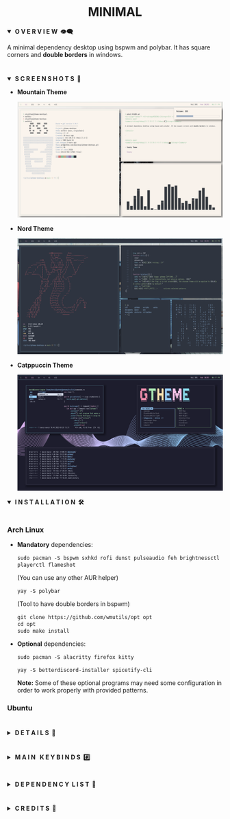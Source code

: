 <div align="center"> <h1><strong>MINIMAL</strong></h1> </div>

<details open>
<summary><strong>&nbsp;O V E R V I E W &nbsp;👁️‍🗨️</strong></summary>

A minimal dependency desktop using bspwm and polybar. It has square corners and **double borders** in windows. 
</details>

# 

<details open>
<summary><strong>&nbsp;S C R E E N S H O T S &nbsp;📸</strong></summary>

* **Mountain Theme**

	![Mountain](screenshots/mountain.png)

* **Nord Theme**

	![Nord](screenshots/nord.png)

* **Catppuccin Theme**

	![Catppuccin](screenshots/catppuccin.png)
</details>

<details open>
<summary><strong>&nbsp;I N S T A L L A T I O N &nbsp;🛠</strong></summary>

#

### Arch Linux

* **Mandatory** dependencies:
	```console
	sudo pacman -S bspwm sxhkd rofi dunst pulseaudio feh brightnessctl playerctl flameshot
	```

	(You can use any other AUR helper)
	
	```console
	yay -S polybar
	```
	(Tool to have double borders in bspwm)

	```console
	git clone https://github.com/wmutils/opt opt
	cd opt
	sudo make install
	```

* **Optional** dependencies:
	```console
	sudo pacman -S alacritty firefox kitty
	```

	```console
	yay -S betterdiscord-installer spicetify-cli
	```

	**Note:** Some of these optional programs may need some configuration in order to work properly with provided patterns.


### Ubuntu
</details>

#

<details>
<summary><strong>&nbsp;D E T A I L S &nbsp;📝</strong></summary>

| Attribute                | Using                  |
| -------------------------| -----------------------|
| WM                       | bspwm                  |
| Terminal                 | alacritty              |
| Shell                    | zsh                    |
| Editor                   | vscode                 |
| Compositor               | picom                  |
| Notifications            | dunst                  |
| Launcher                 | rofi                   |
| Bar                      | polybar                |
| Font                     | Iosevka                |
| Default theme            | Mountain               |
</details>

#

<details>
<summary><strong>&nbsp;M A I N &nbsp; K E Y B I N D S &nbsp;#️⃣</strong></summary>

| Keybind                                 | Action                                                    |
|-----------------------------------------|-----------------------------------------------------------|
| <kbd>super + enter</kbd>                | Spawn terminal                                            |
| <kbd>super + ctrl + f</kbd>             | Spawn web browser                                         |
| <kbd>super + d</kbd>                    | Launch applications launcher                              |
| <kbd>super + w</kbd>                    | Close window                                              |
| <kbd>super + {0-9}</kbd>                | Change workspace                                          |
| <kbd>super + ]</kbd>                    | Change to next workspace                                  |
| <kbd>super + [</kbd>                    | Change to previous workspace                              |
| <kbd>super + shift + {0-9}</kbd>        | Move focused window to workspace                          |
| <kbd>super + s</kbd>                    | Set floating layout                                       |
| <kbd>super + t</kbd>                    | Set tiling layout                                         |
</details>

#

<details>
<summary><strong>&nbsp;D E P E N D E N C Y &nbsp;L I S T &nbsp;🔗</strong></summary>

* [opt (double borders)](https://github.com/wmutils/opt)
* [bspwm](https://github.com/baskerville/bspwm)
* [sxhkd](https://github.com/baskerville/sxhkd)
* [picom (ibhagwan fork)](https://github.com/ibhagwan/picom)
* [rofi](https://github.com/davatorium/rofi)
* [dunst](https://github.com/dunst-project/dunst)
* [pulseaudio](https://wiki.archlinux.org/title/PulseAudio)
* [pamixer](https://github.com/cdemoulins/pamixer)
* [feh](https://github.com/derf/feh)
* [brightnessctl](https://github.com/Hummer12007/brightnessctl)
* [playerctl](https://github.com/altdesktop/playerctl)
* [polybar](https://github.com/polybar/polybar)
* [flameshot](https://github.com/flameshot-org/flameshot)
* [alacritty (Optional)](https://github.com/alacritty/alacritty)
* [firefox (Optional)](https://www.mozilla.org/en-US/firefox/new/)
* [better-discord (Optional)](https://betterdiscord.app/)
* [spicetify (Optional)](https://spicetify.app/)
</details>

#

<details>
<summary><strong>&nbsp;C R E D I T S &nbsp;👥</strong></summary>

* Desktop ported by [@daavidrgz](https://github.com/daavidrgz)
* Original author [@mdnght-4](https://github.com/mdnght-4)
</details>
